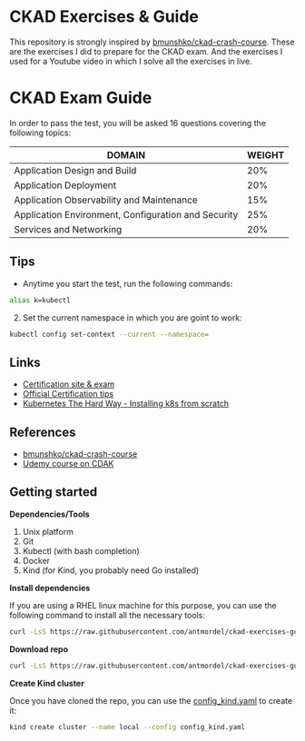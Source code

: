 # CKAD Exercises & Guide

This repository is strongly inspired by [bmunshko/ckad-crash-course](https://github.com/bmuschko/ckad-crash-course). These are the exercises I did to prepare for the CKAD exam. And the exercises I used for a Youtube video in which I solve all the exercises in live.

# CKAD Exam Guide

In order to pass the test, you will be asked 16 questions covering the following topics:


| DOMAIN | WEIGHT |
|--------|--------|
|Application Design and Build	| 20% |
|Application Deployment	| 20%|
|Application Observability and Maintenance | 15%|
|Application Environment, Configuration and Security | 25%|
|Services and Networking | 20%|

## Tips

- Anytime you start the test, run the following commands:
```bash
alias k=kubectl
```

2. Set the current namespace in which you are goint to work:
```bash
kubectl config set-context --current --namespace=
```

## Links

- [Certification site & exam](https://www.cncf.io/certification/ckad/)
- [Official Certification tips](https://docs.linuxfoundation.org/tc-docs/certification/tips-cka-and-ckad)
- [Kubernetes The Hard Way - Installing k8s from scratch](https://github.com/kelseyhightower/kubernetes-the-hard-way)

## References

- [bmunshko/ckad-crash-course](https://github.com/bmuschko/ckad-crash-course)
- [Udemy course on CDAK](https://www.udemy.com/course/certified-kubernetes-application-developer/)

## Getting started

**Dependencies/Tools**

1. Unix platform
2. Git
3. Kubectl (with bash completion)
4. Docker
5. Kind (for Kind, you probably need Go installed)

**Install dependencies**

If you are using a RHEL linux machine for this purpose, you can use the following command to install all the necessary tools:
  
  ```bash
  curl -LsS https://raw.githubusercontent.com/antmordel/ckad-exercises-guide/v1.8.0/utilities/install_dependencies_amazon_linux.sh | bash /dev/stdin
  ```

**Download repo**

  ```bash
  curl -LsS https://raw.githubusercontent.com/antmordel/ckad-exercises-guide/v1.8.0/utilities/download_repo.sh | bash /dev/stdin
  ```

**Create Kind cluster**

Once you have cloned the repo, you can use the [config_kind.yaml](./config_kind.yaml) to create it:
  ```bash
  kind create cluster --name local --config config_kind.yaml
  ```
